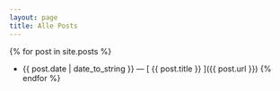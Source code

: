 ```yaml
---
layout: page
title: Alle Posts
---
```


{% for post in site.posts %}
  * {{ post.date | date_to_string }} &mdash; [ {{ post.title }} ]({{ post.url }})
{% endfor %}
